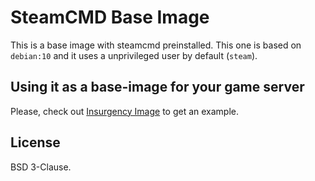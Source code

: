 # SteamCMD Base Image

This is a base image with steamcmd preinstalled. This one is based on `debian:10`
and it uses a unprivileged user by default (`steam`).

## Using it as a base-image for your game server

Please, check out [Insurgency Image](../insurgency-server/README.md) to get an
example.

## License

BSD 3-Clause.
